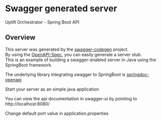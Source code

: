# Swagger generated server

Uplift Orchestrator - Spring Boot API


## Overview  
This server was generated by the [swagger-codegen](https://github.com/swagger-api/swagger-codegen) project.  
By using the [OpenAPI-Spec](https://github.com/swagger-api/swagger-core), you can easily generate a server stub.  
This is an example of building a swagger-enabled server in Java using the SpringBoot framework.

The underlying library integrating swagger to SpringBoot is [springdoc-openapi](https://github.com/springdoc/springdoc-openapi)

Start your server as an simple java application  

You can view the api documentation in swagger-ui by pointing to  
http://localhost:8080/  

Change default port value in application.properties